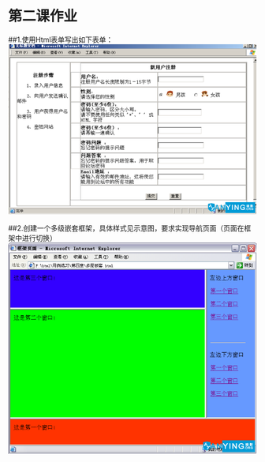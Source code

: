 第二课作业
==============================
##1.使用Html表单写出如下表单：
![第一题][1]


  [1]: https://github.com/coffin5257/anying_php/raw/master/lesson_2/exercise_1.png

##2.创建一个多级嵌套框架，具体样式见示意图，要求实现导航页面（页面在框架中进行切换）
![第二题][2]


  [2]: https://github.com/coffin5257/anying_php/raw/master/lesson_2/exercise_2.png
